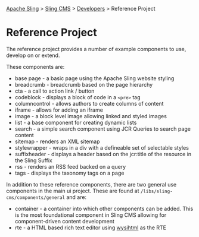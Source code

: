 <!-- Licensed to the Apache Software Foundation (ASF) under one or more contributor 
	license agreements. See the NOTICE file distributed with this work for additional 
	information regarding copyright ownership. The ASF licenses this file to 
	you under the Apache License, Version 2.0 (the "License"); you may not use 
	this file except in compliance with the License. You may obtain a copy of 
	the License at http://www.apache.org/licenses/LICENSE-2.0 Unless required 
	by applicable law or agreed to in writing, software distributed under the 
	License is distributed on an "AS IS" BASIS, WITHOUT WARRANTIES OR CONDITIONS 
	OF ANY KIND, either express or implied. See the License for the specific 
	language governing permissions and limitations under the License. -->
[Apache Sling](https://sling.apache.org) > [Sling CMS](https://github.com/apache/sling-org-apache-sling-app-cms) > [Developers](developers.md) > Reference Project

# Reference Project

The reference project provides a number of example components to use, develop on or extend.

These components are:

 - base page - a basic page using the Apache Sling website styling
 - breadcrumb - breadcrumb based on the page hierarchy
 - cta - a call to action link / button
 - codeblock - displays a block of code in a `<pre>` tag
 - columncontrol - allows authors to create columns of content
 - iframe - allows for adding an iframe
 - image - a block level image allowing linked and styled images
 - list	- a base component for creating dynamic lists
 - search - a simple search component using JCR Queries to search page content	
 - sitemap - renders an XML sitemap
 - stylewrapper - wraps in a div with a defineable set of selectable styles
 - suffixheader - displays a header based on the jcr:title of the resource in the Sling Suffix
 - rss - renders an RSS feed backed on a query
 - tags - displays the taxonomy tags on a page
 
In addition to these reference components, there are two general use components in the main ui project. These are found at `/libs/sling-cms/components/general` and are:

 - container - a container into which other components can be added. This is the most foundational component in Sling CMS allowing for component-driven content development
 - rte - a HTML based rich text editor using [wysihtml](http://wysihtml.com/) as the RTE